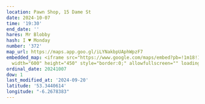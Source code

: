 ```yaml
---
location: Pawn Shop, 15 Dame St
date: 2024-10-07
time: '19:30'
end_date: ''
hares: Mr Blobby
hash: I ♥ Monday
number: '372'
map_url: https://maps.app.goo.gl/iLYNakbpUAphWpzF7
embedded_map: <iframe src="https://www.google.com/maps/embed?pb=!1m18!1m12!1m3!1d2381.955019833967!2d-6.267838322856928!3d53.34406137228858!2m3!1f0!2f0!3f0!3m2!1i1024!2i768!4f13.1!3m3!1m2!1s0x48670f49c0b391a3%3A0x149d04eeeab62e78!2sPawn%20Shop!5e0!3m2!1sen!2sie!4v1726864114283!5m2!1sen!2sie"
  width="600" height="450" style="border:0;" allowfullscreen="" loading="lazy" referrerpolicy="no-referrer-when-downgrade"></iframe>
ordinal_date: 20241007
dow: 1
last_modified_at: '2024-09-20'
latitude: '53.3440614'
longitude: "-6.2678383"
---
```


